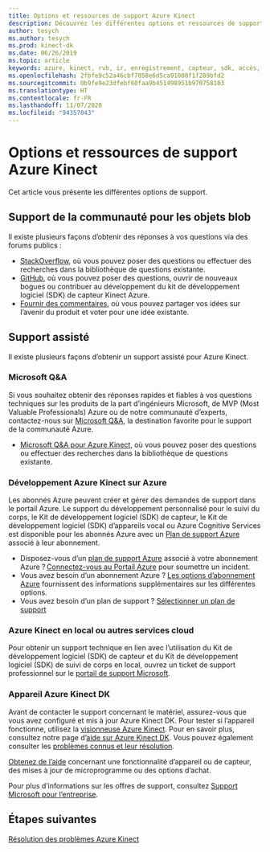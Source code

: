 ```yaml
---
title: Options et ressources de support Azure Kinect
description: Découvrez les différentes options et ressources de support pour Azure Kinect.
author: tesych
ms.author: tesych
ms.prod: kinect-dk
ms.date: 06/26/2019
ms.topic: article
keywords: azure, kinect, rvb, ir, enregistrement, capteur, sdk, accès, profondeur, vidéo, caméra, imu, mouvement, capteur, audio, microphone, matroska, kit de développement logiciel (sdk) de capteur, téléchargement, corps, suivi, support
ms.openlocfilehash: 2fbfe9c52a46cbf7058e6d5ca91008f1f289bfd2
ms.sourcegitcommit: 0b9fe9e23dfebf60faa9b451498951b970758103
ms.translationtype: HT
ms.contentlocale: fr-FR
ms.lasthandoff: 11/07/2020
ms.locfileid: "94357043"
---
```

# <a name="azure-kinect-support-options-and-resources"></a>Options et ressources de support Azure Kinect

Cet article vous présente les différentes options de support.

## <a name="community-support"></a>Support de la communauté pour les objets blob

Il existe plusieurs façons d’obtenir des réponses à vos questions via des forums publics :

- [StackOverflow](https://stackoverflow.com/search?q=azurekinect&s=3b855ed0-8564-4961-856f-9614aeab4c0d&s=fd9ea920-622c-4d8e-b908-ec996e1f1403), où vous pouvez poser des questions ou effectuer des recherches dans la bibliothèque de questions existante.
- [GitHub](https://github.com/Microsoft/Azure-Kinect-Sensor-SDK), où vous pouvez poser des questions, ouvrir de nouveaux bogues ou contribuer au développement du kit de développement logiciel (SDK) de capteur Kinect Azure.
- [Fournir des commentaires](https://feedback.azure.com/forums/920053-azure-kinect-dk), où vous pouvez partager vos idées sur l’avenir du produit et voter pour une idée existante.

## <a name="assisted-support"></a>Support assisté

Il existe plusieurs façons d’obtenir un support assisté pour Azure Kinect.

### <a name="microsoft-qa"></a>Microsoft Q&A

Si vous souhaitez obtenir des réponses rapides et fiables à vos questions techniques sur les produits de la part d’ingénieurs Microsoft, de MVP (Most Valuable Professionals) Azure ou de notre communauté d’experts, contactez-nous sur [Microsoft Q&A](/answers/products/azure), la destination favorite pour le support de la communauté Azure.

- [Microsoft Q&A pour Azure Kinect](/answers/topics/azure-kinect-dk.html), où vous pouvez poser des questions ou effectuer des recherches dans la bibliothèque de questions existante.

### <a name="development-azure-kinect-on-azure"></a>Développement Azure Kinect sur Azure

Les abonnés Azure peuvent créer et gérer des demandes de support dans le portail Azure. Le support du développement personnalisé pour le suivi du corps, le Kit de développement logiciel (SDK) de capteur, le Kit de développement logiciel (SDK) d’appareils vocal ou Azure Cognitive Services est disponible pour les abonnés Azure avec un [Plan de support Azure](https://azure.microsoft.com/support/plans/) associé à leur abonnement.

  - Disposez-vous d’un [plan de support Azure](https://azure.microsoft.com/support/plans/) associé à votre abonnement Azure ? [Connectez-vous au Portail Azure](https://ms.portal.azure.com/) pour soumettre un incident.
  - Vous avez besoin d’un abonnement Azure ? [Les options d’abonnement Azure](https://azure.microsoft.com/pricing/purchase-options/) fournissent des informations supplémentaires sur les différentes options.
  - Vous avez besoin d’un plan de support ? [Sélectionner un plan de support](https://azure.microsoft.com/support/plans/)

### <a name="azure-kinect-on-premises-or-other-cloud-services"></a>Azure Kinect en local ou autres services cloud

Pour obtenir un support technique en lien avec l’utilisation du Kit de développement logiciel (SDK) de capteur et du Kit de développement logiciel (SDK) de suivi de corps en local, ouvrez un ticket de support professionnel sur le [portail de support Microsoft](https://support.microsoft.com/supportforbusiness/productselection?sapId=c49ea5bb-2b09-8612-be35-d55159732667).

### <a name="azure-kinect-dk-device"></a>Appareil Azure Kinect DK

Avant de contacter le support concernant le matériel, assurez-vous que vous avez configuré et mis à jour Azure Kinect DK. Pour tester si l’appareil fonctionne, utilisez la [visionneuse Azure Kinect](azure-kinect-viewer.md). Pour en savoir plus, consultez notre page d’[aide sur Azure Kinect DK](./index.yml).
Vous pouvez également consulter les [problèmes connus et leur résolution](troubleshooting.md).

[Obtenez de l’aide](https://support.microsoft.com/supportforbusiness/productselection?sapId=f77b1b95-721e-43a0-2db8-b01e81a3f813) concernant une fonctionnalité d’appareil ou de capteur, des mises à jour de microprogramme ou des options d’achat.

Pour plus d’informations sur les offres de support, consultez [Support Microsoft pour l’entreprise](https://support.microsoft.com/help/4341255/support-for-business).

## <a name="next-steps"></a>Étapes suivantes

[Résolution des problèmes Azure Kinect](troubleshooting.md)
